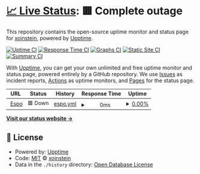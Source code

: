 # [📈 Live Status](https://xoinstein.github.io/site-status): <!--live status--> **🟥 Complete outage**

This repository contains the open-source uptime monitor and status page for [xoinstein](https://xoinstein.github.io/site-status), powered by [Upptime](https://github.com/upptime/upptime).

[![Uptime CI](https://github.com/xoinstein/site-status/workflows/Uptime%20CI/badge.svg)](https://github.com/xoinstein/site-status/actions?query=workflow%3A%22Uptime+CI%22)
[![Response Time CI](https://github.com/xoinstein/site-status/workflows/Response%20Time%20CI/badge.svg)](https://github.com/xoinstein/site-status/actions?query=workflow%3A%22Response+Time+CI%22)
[![Graphs CI](https://github.com/xoinstein/site-status/workflows/Graphs%20CI/badge.svg)](https://github.com/xoinstein/site-status/actions?query=workflow%3A%22Graphs+CI%22)
[![Static Site CI](https://github.com/xoinstein/site-status/workflows/Static%20Site%20CI/badge.svg)](https://github.com/xoinstein/site-status/actions?query=workflow%3A%22Static+Site+CI%22)
[![Summary CI](https://github.com/xoinstein/site-status/workflows/Summary%20CI/badge.svg)](https://github.com/xoinstein/site-status/actions?query=workflow%3A%22Summary+CI%22)

With [Upptime](https://upptime.js.org), you can get your own unlimited and free uptime monitor and status page, powered entirely by a GitHub repository. We use [Issues](https://github.com/xoinstein/site-status/issues) as incident reports, [Actions](https://github.com/xoinstein/site-status/actions) as uptime monitors, and [Pages](https://xoinstein.github.io/site-status) for the status page.

<!--start: status pages-->
<!-- This summary is generated by Upptime (https://github.com/upptime/upptime) -->
<!-- Do not edit this manually, your changes will be overwritten -->
<!-- prettier-ignore -->
| URL | Status | History | Response Time | Uptime |
| --- | ------ | ------- | ------------- | ------ |
| <img alt="" src="https://icons.duckduckgo.com/ip3/espo.xoinstein.com.ico" height="13"> [Espo](https://espo.xoinstein.com) | 🟥 Down | [espo.yml](https://github.com/xoinstein/site-status/commits/HEAD/history/espo.yml) | <details><summary><img alt="Response time graph" src="./graphs/espo/response-time-week.png" height="20"> 0ms</summary><br><a href="https://xoinstein.github.io/site-status/history/espo"><img alt="Response time 793" src="https://img.shields.io/endpoint?url=https%3A%2F%2Fraw.githubusercontent.com%2Fxoinstein%2Fsite-status%2FHEAD%2Fapi%2Fespo%2Fresponse-time.json"></a><br><a href="https://xoinstein.github.io/site-status/history/espo"><img alt="24-hour response time 0" src="https://img.shields.io/endpoint?url=https%3A%2F%2Fraw.githubusercontent.com%2Fxoinstein%2Fsite-status%2FHEAD%2Fapi%2Fespo%2Fresponse-time-day.json"></a><br><a href="https://xoinstein.github.io/site-status/history/espo"><img alt="7-day response time 0" src="https://img.shields.io/endpoint?url=https%3A%2F%2Fraw.githubusercontent.com%2Fxoinstein%2Fsite-status%2FHEAD%2Fapi%2Fespo%2Fresponse-time-week.json"></a><br><a href="https://xoinstein.github.io/site-status/history/espo"><img alt="30-day response time 0" src="https://img.shields.io/endpoint?url=https%3A%2F%2Fraw.githubusercontent.com%2Fxoinstein%2Fsite-status%2FHEAD%2Fapi%2Fespo%2Fresponse-time-month.json"></a><br><a href="https://xoinstein.github.io/site-status/history/espo"><img alt="1-year response time 793" src="https://img.shields.io/endpoint?url=https%3A%2F%2Fraw.githubusercontent.com%2Fxoinstein%2Fsite-status%2FHEAD%2Fapi%2Fespo%2Fresponse-time-year.json"></a></details> | <details><summary><a href="https://xoinstein.github.io/site-status/history/espo">0.00%</a></summary><a href="https://xoinstein.github.io/site-status/history/espo"><img alt="All-time uptime 79.37%" src="https://img.shields.io/endpoint?url=https%3A%2F%2Fraw.githubusercontent.com%2Fxoinstein%2Fsite-status%2FHEAD%2Fapi%2Fespo%2Fuptime.json"></a><br><a href="https://xoinstein.github.io/site-status/history/espo"><img alt="24-hour uptime 0.00%" src="https://img.shields.io/endpoint?url=https%3A%2F%2Fraw.githubusercontent.com%2Fxoinstein%2Fsite-status%2FHEAD%2Fapi%2Fespo%2Fuptime-day.json"></a><br><a href="https://xoinstein.github.io/site-status/history/espo"><img alt="7-day uptime 0.00%" src="https://img.shields.io/endpoint?url=https%3A%2F%2Fraw.githubusercontent.com%2Fxoinstein%2Fsite-status%2FHEAD%2Fapi%2Fespo%2Fuptime-week.json"></a><br><a href="https://xoinstein.github.io/site-status/history/espo"><img alt="30-day uptime 0.00%" src="https://img.shields.io/endpoint?url=https%3A%2F%2Fraw.githubusercontent.com%2Fxoinstein%2Fsite-status%2FHEAD%2Fapi%2Fespo%2Fuptime-month.json"></a><br><a href="https://xoinstein.github.io/site-status/history/espo"><img alt="1-year uptime 79.37%" src="https://img.shields.io/endpoint?url=https%3A%2F%2Fraw.githubusercontent.com%2Fxoinstein%2Fsite-status%2FHEAD%2Fapi%2Fespo%2Fuptime-year.json"></a></details>

<!--end: status pages-->

[**Visit our status website →**](https://xoinstein.github.io/site-status)

## 📄 License

- Powered by: [Upptime](https://github.com/upptime/upptime)
- Code: [MIT](./LICENSE) © [xoinstein](https://xoinstein.github.io/site-status)
- Data in the `./history` directory: [Open Database License](https://opendatacommons.org/licenses/odbl/1-0/)
